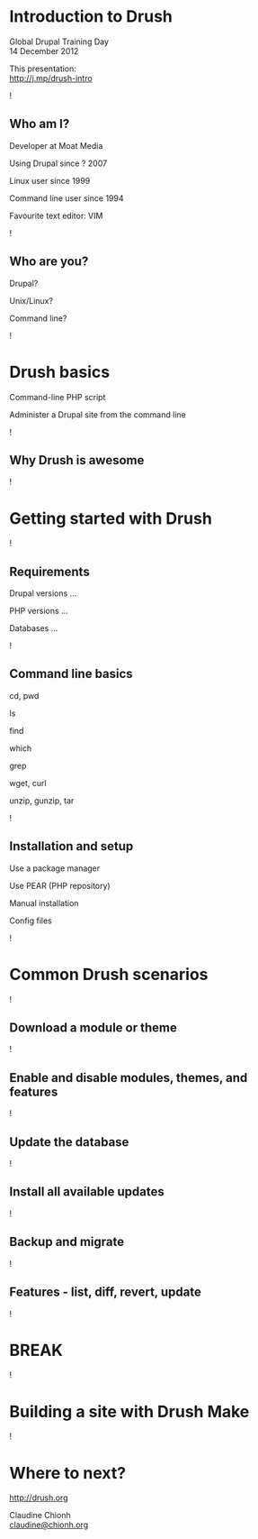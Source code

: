 # Introduction to Drush #

Global Drupal Training Day  
14 December 2012

This presentation:  
http://j.mp/drush-intro

!

## Who am I? ##

Developer at Moat Media

Using Drupal since ? 2007

Linux user since 1999

Command line user since 1994

Favourite text editor: VIM

!

## Who are you? ##

Drupal?

Unix/Linux?

Command line?

!

# Drush basics #

Command-line PHP script

Administer a Drupal site from the command line

!

## Why Drush is awesome ##

!

# Getting started with Drush #

!

## Requirements ##

Drupal versions ...

PHP versions ...

Databases ...

!

## Command line basics ##

cd, pwd

ls

find

which

grep

wget, curl

unzip, gunzip, tar

!

## Installation and setup ##

Use a package manager

Use PEAR (PHP repository)

Manual installation

Config files

!

# Common Drush scenarios #

!

## Download a module or theme ##

!

## Enable and disable modules, themes, and features ##

!

## Update the database ##

!

## Install all available updates ##

!

## Backup and migrate ##

!

## Features - list, diff, revert, update ##

!

# BREAK #

!

# Building a site with Drush Make #

!

# Where to next? #

http://drush.org

Claudine Chionh  
claudine@chionh.org
